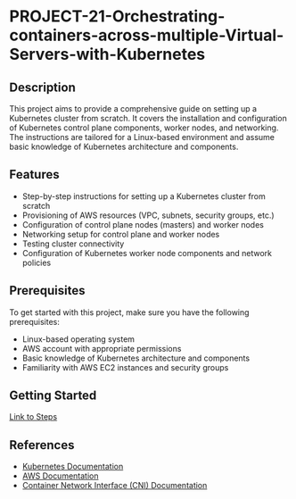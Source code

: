 
# PROJECT-21-Orchestrating-containers-across-multiple-Virtual-Servers-with-Kubernetes

## Description

This project aims to provide a comprehensive guide on setting up a Kubernetes cluster from scratch. It covers the installation and configuration of Kubernetes control plane components, worker nodes, and networking. The instructions are tailored for a Linux-based environment and assume basic knowledge of Kubernetes architecture and components.

## Features

- Step-by-step instructions for setting up a Kubernetes cluster from scratch
- Provisioning of AWS resources (VPC, subnets, security groups, etc.)
- Configuration of control plane nodes (masters) and worker nodes
- Networking setup for control plane and worker nodes
- Testing cluster connectivity
- Configuration of Kubernetes worker node components and network policies

## Prerequisites

To get started with this project, make sure you have the following prerequisites:

- Linux-based operating system
- AWS account with appropriate permissions
- Basic knowledge of Kubernetes architecture and components
- Familiarity with AWS EC2 instances and security groups

## Getting Started

[Link to Steps](./Project21_Steps.md)


## References

- [Kubernetes Documentation](https://kubernetes.io/docs/)
- [AWS Documentation](https://aws.amazon.com/documentation/)
- [Container Network Interface (CNI) Documentation](https://github.com/containernetworking)
